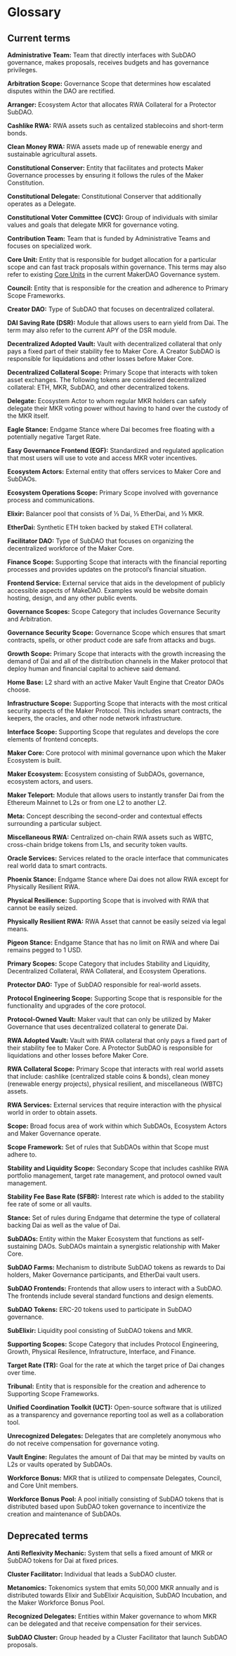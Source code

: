# Glossary


  
## Current terms

**Administrative Team:** Team that directly interfaces with SubDAO governance, makes proposals, receives budgets and has governance privileges.

**Arbitration Scope:** Governance Scope that determines how escalated disputes within the DAO are rectified. 

**Arranger:** Ecosystem Actor that allocates RWA Collateral for a Protector SubDAO.

**Cashlike RWA:** RWA assets such as centalized stablecoins and short-term bonds.

**Clean Money RWA:** RWA assets made up of renewable energy and sustainable agricultural assets.

**Constitutional Conserver:** Entity that facilitates and protects Maker Governance processes by ensuring it follows the rules of the Maker Constitution.

**Constitutional Delegate:** Constitutional Conserver that additionally operates as a Delegate. 

**Constitutional Voter Committee (CVC):** Group of individuals with similar values and goals that delegate MKR for governance voting.

**Contribution Team:** Team that is funded by Administrative Teams and focuses on specialized work.

**Core Unit:** Entity that is responsible for budget allocation for a particular scope and can fast track proposals within governance. This terms may also refer to existing [Core Units](https://mips.makerdao.com/mips/details/MIP39) in the current MakerDAO Governance system.

**Council:** Entity that is responsible for the creation and adherence to Primary Scope Frameworks.

**Creator DAO:** Type of SubDAO that focuses on decentralized collateral.

**DAI Saving Rate (DSR):** Module that allows users to earn yield from Dai. The term may also refer to the current APY of the DSR module.

**Decentralized Adopted Vault:** Vault with decentralized collateral that only pays a fixed part of their stability fee to Maker Core. A Creator SubDAO is responsible for liquidations and other losses before Maker Core.

**Decentralized Collateral Scope:** Primary Scope that interacts with token asset exchanges. The following tokens are considered decentralized collateral: ETH, MKR, SubDAO, and other decentralized tokens.

**Delegate:** Ecosystem Actor to whom regular MKR holders can safely delegate their MKR voting power without having to hand over the custody of the MKR itself. 

**Eagle Stance:** Endgame Stance where Dai becomes free floating with a potentially negative Target Rate.

**Easy Governance Frontend (EGF):** Standardized and regulated application that most users will use to vote and access MKR voter incentives.

**Ecosystem Actors:** External entity that offers services to Maker Core and SubDAOs. 

**Ecosystem Operations Scope:** Primary Scope involved with governance process and communications. 

**Elixir:** Balancer pool that consists of ⅓ Dai, ⅓ EtherDai, and ⅓ MKR.

**EtherDai:** Synthetic ETH token backed by staked ETH collateral.

**Facilitator DAO:** Type of SubDAO that focuses on organizing the decentralized workforce of the Maker Core. 

**Finance Scope:** Supporting Scope that interacts with the financial reporting processes and provides updates on the protocol’s financial situation.

**Frontend Service:** External service that aids in the development of publicly accessible aspects of MakeDAO. Examples would be website domain hosting, design, and any other public events.

**Governance Scopes:** Scope Category that includes Governance Security and Arbitration.

**Governance Security Scope:** Governance Scope which ensures that smart contracts, spells, or other product code are safe from attacks and bugs.

**Growth Scope:** Primary Scope that interacts with the growth increasing the demand of Dai and all of the distribution channels in the Maker protocol that deploy human and financial capital to achieve said demand.

**Home Base:** L2 shard with an active Maker Vault Engine that Creator DAOs choose.

**Infrastructure Scope:** Supporting Scope that interacts with the most critical security aspects of the Maker Protocol. This includes smart contracts, the keepers, the oracles, and other node network infrastructure.

**Interface Scope:** Supporting Scope that regulates and develops the core elements of frontend concepts.

**Maker Core:** Core protocol with minimal governance upon which the Maker Ecosystem is built. 

**Maker Ecosystem:** Ecosystem consisting of SubDAOs, governance, ecosystem actors, and users.

**Maker Teleport:** Module that allows users to instantly transfer Dai from the Ethereum Mainnet to L2s or from one L2 to another L2.

**Meta:** Concept describing the second-order and contextual effects surrounding a particular subject.

**Miscellaneous RWA:** Centralized on-chain RWA assets such as WBTC, cross-chain bridge tokens from L1s, and security token vaults.

**Oracle Services:** Services related to the oracle interface that communicates real world data to smart contracts.

**Phoenix Stance:** Endgame Stance where Dai does not allow RWA except for Physically Resilient RWA.

**Physical Resilience:** Supporting Scope that is involved with RWA that cannot be easily seized.

**Physically Resilient RWA:** RWA Asset that cannot be easily seized via legal means.

**Pigeon Stance:** Endgame Stance that has no limit on RWA and where Dai remains pegged to 1 USD.

**Primary Scopes:** Scope Category that includes Stability and Liquidity, Decentralized Collateral, RWA Collateral, and Ecosystem Operations.

**Protector DAO:** Type of SubDAO responsible for real-world assets.

**Protocol Engineering Scope:** Supporting Scope that is responsible for the functionality and upgrades of the core protocol.

**Protocol-Owned Vault:** Maker vault that can only be utilized by Maker Governance that uses decentralized collateral to generate Dai.

**RWA Adopted Vault:** Vault with RWA collateral that only pays a fixed part of their stability fee to Maker Core. A Protector SubDAO is responsible for liquidations and other losses before Maker Core.

**RWA Collateral Scope:** Primary Scope that interacts with real world assets that include: cashlike (centralized stable coins & bonds), clean money (renewable energy projects), physical resilient, and miscellaneous (WBTC) assets.

**RWA Services:** External services that require interaction with the physical world in order to obtain assets.

**Scope:** Broad focus area of work within which SubDAOs, Ecosystem Actors and Maker Governance operate.

**Scope Framework:** Set of rules that SubDAOs within that Scope must adhere to. 

**Stability and Liquidity Scope:** Secondary Scope that includes cashlike RWA portfolio management, target rate management, and protocol owned vault management.

**Stability Fee Base Rate (SFBR):** Interest rate which is added to the stability fee rate of some or all vaults.

**Stance:** Set of rules during Endgame that determine the type of collateral backing Dai as well as the value of Dai.

**SubDAOs:** Entity within the Maker Ecosystem that functions as self-sustaining DAOs. SubDAOs maintain a synergistic relationship with Maker Core.

**SubDAO Farms:** Mechanism to distribute SubDAO tokens as rewards to Dai holders, Maker Governance participants, and EtherDai vault users.

**SubDAO Frontends:** Frontends that allow users to interact with a SubDAO. The frontends include several standard functions and design elements.

**SubDAO Tokens:** ERC-20 tokens used to participate in SubDAO governance.

**SubElixir:** Liquidity pool consisting of SubDAO tokens and MKR.

**Supporting Scopes:** Scope Category that includes Protocol Engineering, Growth, Physical Resilence, Infratructure, Interface, and Finance.

**Target Rate (TR):** Goal for the rate at which the target price of Dai changes over time.

**Tribunal:** Entity that is responsible for the creation and adherence to Supporting Scope Frameworks. 

**Unified Coordination Toolkit (UCT):** Open-source software that is utilized as a transparency and governance reporting tool as well as a collaboration tool.

**Unrecognized Delegates:** Delegates that are completely anonymous who do not receive compensation for governance voting.

**Vault Engine:** Regulates the amount of Dai that may be minted by vaults on L2s or vaults operated by SubDAOs.

**Workforce Bonus:** MKR that is utilized to compensate Delegates, Council, and Core Unit members.

**Workforce Bonus Pool:** A pool initially consisting of SubDAO tokens that is distributed based upon SubDAO token governance to incentivize the creation and maintenance of SubDAOs.


  
## Deprecated terms

**Anti Reflexivity Mechanic:** System that sells a fixed amount of MKR or SubDAO tokens for Dai at fixed prices.  

**Cluster Facilitator:** Individual that leads a SubDAO cluster.

**Metanomics:** Tokenomics system that emits 50,000 MKR annually and is distributed towards Elixir and SubElixir Acquisition, SubDAO Incubation, and the Maker Workforce Bonus Pool.

**Recognized Delegates:** Entities within Maker governance to whom MKR can be delegated and that receive compensation for their services. 

**SubDAO Cluster:** Group headed by a Cluster Facilitator that launch SubDAO proposals.





